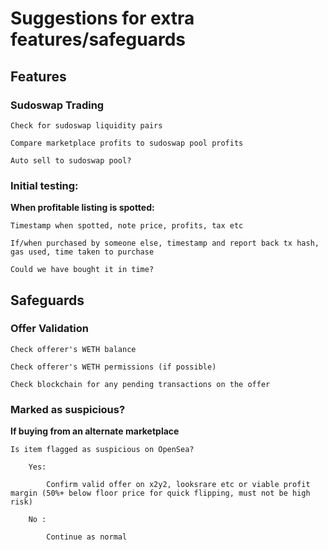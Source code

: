 # Suggestions for extra features/safeguards

## Features 

### Sudoswap Trading
    Check for sudoswap liquidity pairs

    Compare marketplace profits to sudoswap pool profits

    Auto sell to sudoswap pool?

### Initial testing:
**When profitable listing is spotted:**

    Timestamp when spotted, note price, profits, tax etc

    If/when purchased by someone else, timestamp and report back tx hash, gas used, time taken to purchase

    Could we have bought it in time?

## Safeguards

### Offer Validation
    Check offerer's WETH balance

    Check offerer's WETH permissions (if possible)

    Check blockchain for any pending transactions on the offer 

### Marked as suspicious?
**If buying from an alternate marketplace**

    Is item flagged as suspicious on OpenSea?

        Yes:

            Confirm valid offer on x2y2, looksrare etc or viable profit margin (50%+ below floor price for quick flipping, must not be high risk)

        No :

            Continue as normal
